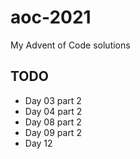 # aoc-2021
My Advent of Code solutions

## TODO
* Day 03 part 2
* Day 04 part 2
* Day 08 part 2
* Day 09 part 2
* Day 12